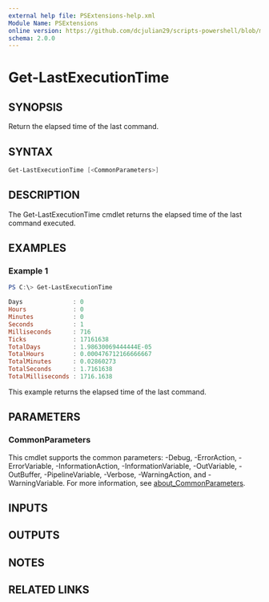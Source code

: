 ```yaml
---
external help file: PSExtensions-help.xml
Module Name: PSExtensions
online version: https://github.com/dcjulian29/scripts-powershell/blob/main/Modules/PSExtensions/docs/Get-LastExecutionTime.md
schema: 2.0.0
---
```


# Get-LastExecutionTime

## SYNOPSIS

Return the elapsed time of the last command.

## SYNTAX

```powershell
Get-LastExecutionTime [<CommonParameters>]
```

## DESCRIPTION

The Get-LastExecutionTime cmdlet returns the elapsed time of the last command executed.

## EXAMPLES

### Example 1

```powershell
PS C:\> Get-LastExecutionTime

Days              : 0
Hours             : 0
Minutes           : 0
Seconds           : 1
Milliseconds      : 716
Ticks             : 17161638
TotalDays         : 1.98630069444444E-05
TotalHours        : 0.000476712166666667
TotalMinutes      : 0.02860273
TotalSeconds      : 1.7161638
TotalMilliseconds : 1716.1638
```

This example returns the elapsed time of the last command.

## PARAMETERS

### CommonParameters

This cmdlet supports the common parameters: -Debug, -ErrorAction, -ErrorVariable, -InformationAction, -InformationVariable, -OutVariable, -OutBuffer, -PipelineVariable, -Verbose, -WarningAction, and -WarningVariable. For more information, see [about_CommonParameters](http://go.microsoft.com/fwlink/?LinkID=113216).

## INPUTS

## OUTPUTS

## NOTES

## RELATED LINKS
